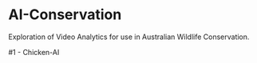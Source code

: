 # AI-Conservation

Exploration of Video Analytics for use in Australian Wildlife Conservation.

#1 - Chicken-AI
